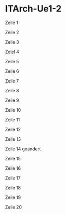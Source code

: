 # ITArch-Ue1-2
Zeile 1

Zeile 2 

Zeile 3

Zeiel 4

Zeile 5

Zeile 6

Zeile 7

Zeile 8

Zeile 9

Zeile 10

Zeile 11

Zeile 12

Zeile 13

Zeile 14 geändert

Zeile 15

Zeile 16

Zeile 17

Zeile 18

Zeile 19

Zeile 20
